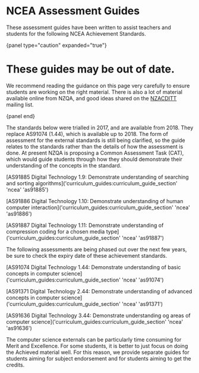 # NCEA Assessment Guides

These assessment guides have been written to assist teachers and students
for the following NCEA Achievement Standards.

{panel type="caution" expanded="true"}

# These guides may be out of date.

We recommend reading the guidance on this page very carefully to ensure students are working on the right material.
There is also a lot of material available online from NZQA, and good ideas shared on the [NZACDITT](http://nzacditt.org.nz/) mailing list.

{panel end}

The standards below were trialled in 2017, and are available from 2018. They replace AS91074 (1.44), which is available up to 2018.
The form of assessment for the external standards is still being clarified, so the guide relates to the standards rather than the details of how the assessment is done.
At present NZQA is proposing a Common Assessment Task (CAT), which would guide students through how they should demonstrate their understanding of the concepts in the standard.

[AS91885 Digital Technology 1.9: Demonstrate understanding of searching and sorting algorithms]('curriculum_guides:curriculum_guide_section' 'ncea' 'as91885')

[AS91886 Digital Technology 1.10: Demonstrate understanding of human computer interaction]('curriculum_guides:curriculum_guide_section' 'ncea' 'as91886')

[AS91887 Digital Technology 1.11: Demonstrate understanding of compression coding for a chosen media type]('curriculum_guides:curriculum_guide_section' 'ncea' 'as91887')

The following assessments are being phased out over the next few years, be sure to check the expiry date of these achievement standards.

[AS91074 Digital Technology 1.44: Demonstrate understanding of basic concepts in computer science]('curriculum_guides:curriculum_guide_section' 'ncea' 'as91074')

[AS91371 Digital Technology 2.44: Demonstrate understanding of advanced concepts in computer science]('curriculum_guides:curriculum_guide_section' 'ncea' 'as91371')

[AS91636 Digital Technology 3.44: Demonstrate understanding og areas of computer science]('curriculum_guides:curriculum_guide_section' 'ncea' 'as91636')

The computer science externals can be particularly time consuming for Merit and Excellence.
For some students, it is better to just focus on doing the Achieved material well.
For this reason, we provide separate guides for students aiming for subject endorsement and for students aiming to get the credits.
